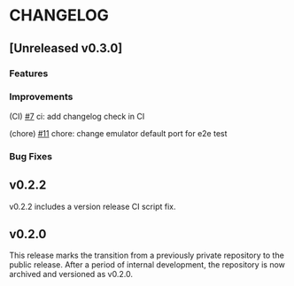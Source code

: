 # CHANGELOG

## [Unreleased v0.3.0]

### Features

### Improvements

(CI) [#7](https://github.com/0xPellNetwork/pelldvs/pull/7) ci: add changelog check in CI  

(chore) [#11](https://github.com/0xPellNetwork/pelldvs/pull/11) chore: change emulator default port for e2e test

### Bug Fixes

## v0.2.2

v0.2.2 includes a version release CI script fix.  

## v0.2.0

This release marks the transition from a previously private repository to the public release. After a period of internal development, the repository is now archived and versioned as v0.2.0.
